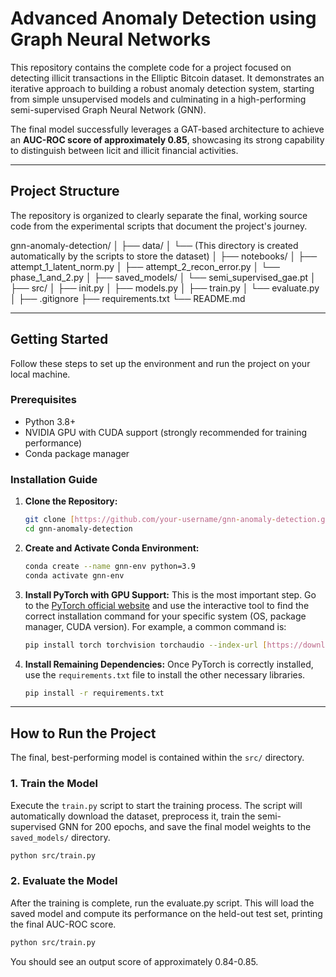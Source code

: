 # Advanced Anomaly Detection using Graph Neural Networks

This repository contains the complete code for a project focused on detecting illicit transactions in the Elliptic Bitcoin dataset. It demonstrates an iterative approach to building a robust anomaly detection system, starting from simple unsupervised models and culminating in a high-performing semi-supervised Graph Neural Network (GNN).

The final model successfully leverages a GAT-based architecture to achieve an **AUC-ROC score of approximately 0.85**, showcasing its strong capability to distinguish between licit and illicit financial activities.

---

## Project Structure

The repository is organized to clearly separate the final, working source code from the experimental scripts that document the project's journey.

gnn-anomaly-detection/
│
├── data/
│   └── (This directory is created automatically by the scripts to store the dataset)
│
├── notebooks/
│   ├── attempt_1_latent_norm.py
│   ├── attempt_2_recon_error.py
│   └── phase_1_and_2.py
│
├── saved_models/
│   └── semi_supervised_gae.pt
│
├── src/
│   ├── init.py
│   ├── models.py
│   ├── train.py
│   └── evaluate.py
│
├── .gitignore
├── requirements.txt
└── README.md

---

## Getting Started

Follow these steps to set up the environment and run the project on your local machine.

### Prerequisites

* Python 3.8+
* NVIDIA GPU with CUDA support (strongly recommended for training performance)
* Conda package manager

### Installation Guide

1.  **Clone the Repository:**
    ```bash
    git clone [https://github.com/your-username/gnn-anomaly-detection.git](https://github.com/your-username/gnn-anomaly-detection.git)
    cd gnn-anomaly-detection
    ```

2.  **Create and Activate Conda Environment:**
    ```bash
    conda create --name gnn-env python=3.9
    conda activate gnn-env
    ```

3.  **Install PyTorch with GPU Support:**
    This is the most important step. Go to the [PyTorch official website](https://pytorch.org/get-started/locally/) and use the interactive tool to find the correct installation command for your specific system (OS, package manager, CUDA version). For example, a common command is:
    ```bash
    pip install torch torchvision torchaudio --index-url [https://download.pytorch.org/whl/cu121](https://download.pytorch.org/whl/cu121)
    ```

4.  **Install Remaining Dependencies:**
    Once PyTorch is correctly installed, use the `requirements.txt` file to install the other necessary libraries.
    ```bash
    pip install -r requirements.txt
    ```
---

## How to Run the Project

The final, best-performing model is contained within the `src/` directory.

### 1. Train the Model

Execute the `train.py` script to start the training process. The script will automatically download the dataset, preprocess it, train the semi-supervised GNN for 200 epochs, and save the final model weights to the `saved_models/` directory.

```bash
python src/train.py
```

### 2.  Evaluate the Model

After the training is complete, run the evaluate.py script. This will load the saved model and compute its performance on the held-out test set, printing the final AUC-ROC score.

```bash
python src/train.py
```
You should see an output score of approximately 0.84-0.85.
